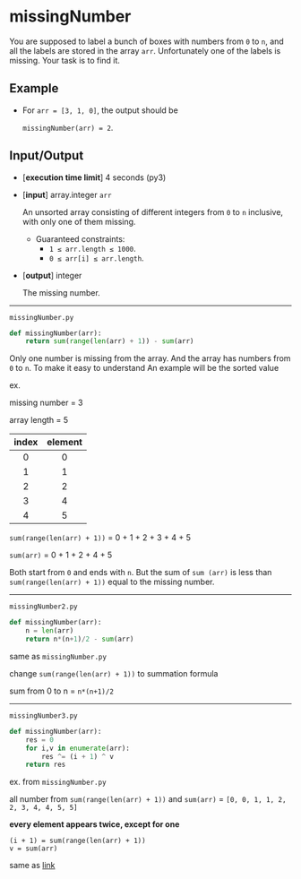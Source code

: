 # missingNumber

You are supposed to label a bunch of boxes with numbers from `0` to `n`, and all the labels are stored in the array `arr`. Unfortunately one of the labels is missing. Your task is to find it.

## Example

* For `arr = [3, 1, 0]`, the output should be
 
    `missingNumber(arr) = 2`.

## Input/Output
* [**execution time limit**] 4 seconds (py3)
* [**input**] array.integer `arr`

    An unsorted array consisting of different integers from `0` to `n` inclusive, with only one of them missing.

  * Guaranteed constraints:
    * `1 ≤ arr.length ≤ 1000`.
    * `0 ≤ arr[i] ≤ arr.length`.
* [**output**] integer

    The missing number.

---

`missingNumber.py`

```python
def missingNumber(arr):
    return sum(range(len(arr) + 1)) - sum(arr)
```

Only one number is missing from the array. And the array has numbers from `0` to `n`. To make it easy to understand An example will be the sorted value

ex.

missing number = 3

array length = 5

|index|element|
|:--:|:--:|
|0|0|
|1|1|
|2|2|
|3|4|
|4|5|

`sum(range(len(arr) + 1))` = 0 + 1 + 2 + 3 + 4 + 5 

`sum(arr)` = 0 + 1 + 2 + 4 + 5

Both start from `0` and ends with `n`. But the sum of `sum (arr)` is less than `sum(range(len(arr) + 1))` equal to the missing number.

---
`missingNumber2.py`

```python
def missingNumber(arr):
    n = len(arr)
    return n*(n+1)/2 - sum(arr)
```
same as `missingNumber.py` 

change `sum(range(len(arr) + 1))` to summation formula

sum from 0 to n = `n*(n+1)/2`

---
`missingNumber3.py`

```python
def missingNumber(arr):
    res = 0
    for i,v in enumerate(arr):
        res ^= (i + 1) ^ v
    return res
```

ex. from `missingNumber.py`

all number from `sum(range(len(arr) + 1))` and `sum(arr)` = `[0, 0, 1, 1, 2, 2, 3, 4, 4, 5, 5]` 

**every element appears twice, except for one**

```
(i + 1) = sum(range(len(arr) + 1))
v = sum(arr)
```

same as [link](../../Bits/1.singleNumber/README.MD)